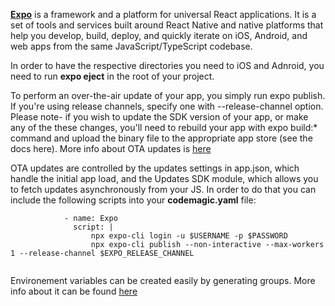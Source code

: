 

[**Expo**](https://docs.expo.dev/) is a framework and a platform for universal React applications. It is a set of tools and services built around React Native and native platforms that help you develop, build, deploy, and quickly iterate on iOS, Android, and web apps from the same JavaScript/TypeScript codebase.



In order to have the respective directories you need to iOS and Adnroid, you need to run **expo eject** in the root of your project.




To perform an over-the-air update of your app, you simply run expo publish. If you're using release channels, specify one with --release-channel <channel-name> option. Please note- if you wish to update the SDK version of your app, or make any of the these changes, you'll need to rebuild your app with expo build:* command and upload the binary file to the appropriate app store (see the docs here). More info about OTA updates is [here](https://docs.expo.dev/guides/configuring-ota-updates/)
            
            
OTA updates are controlled by the updates settings in app.json, which handle the initial app load, and the Updates SDK module, which allows you to fetch updates asynchronously from your JS. In order to do that you can include the following scripts into your **codemagic.yaml** file:
```
            - name: Expo 
              script: |
                  npx expo-cli login -u $USERNAME -p $PASSWORD
                  npx expo-cli publish --non-interactive --max-workers 1 --release-channel $EXPO_RELEASE_CHANNEL
    
```

            
            
Environement variables can be created easily by generating groups. More info about it can be found [here](https://docs.codemagic.io/variables/environment-variable-groups/)
